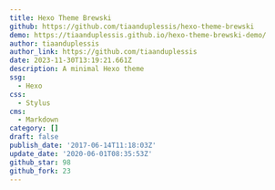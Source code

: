 ```yaml
---
title: Hexo Theme Brewski
github: https://github.com/tiaanduplessis/hexo-theme-brewski
demo: https://tiaanduplessis.github.io/hexo-theme-brewski-demo/
author: tiaanduplessis
author_link: https://github.com/tiaanduplessis
date: 2023-11-30T13:19:21.661Z
description: A minimal Hexo theme
ssg:
  - Hexo
css:
  - Stylus
cms:
  - Markdown
category: []
draft: false
publish_date: '2017-06-14T11:18:03Z'
update_date: '2020-06-01T08:35:53Z'
github_star: 98
github_fork: 23
---
```

